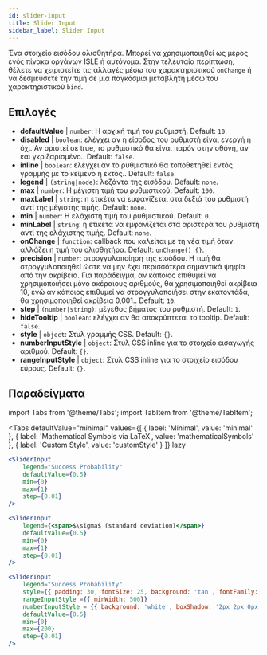 ```yaml
---
id: slider-input
title: Slider Input
sidebar_label: Slider Input
---
```


Ένα στοιχείο εισόδου ολισθητήρα. Μπορεί να χρησιμοποιηθεί ως μέρος ενός πίνακα οργάνων ISLE ή αυτόνομα. Στην τελευταία περίπτωση, θέλετε να χειριστείτε τις αλλαγές μέσω του χαρακτηριστικού `onChange` ή να δεσμεύσετε την τιμή σε μια παγκόσμια μεταβλητή μέσω του χαρακτηριστικού `bind`.

## Επιλογές

* __defaultValue__ | `number`: Η αρχική τιμή του ρυθμιστή. Default: `10`.
* __disabled__ | `boolean`: ελέγχει αν η είσοδος του ρυθμιστή είναι ενεργή ή όχι. Αν οριστεί σε true, το ρυθμιστικό θα είναι παρόν στην οθόνη, αν και γκριζαρισμένο.. Default: `false`.
* __inline__ | `boolean`: ελέγχει αν το ρυθμιστικό θα τοποθετηθεί εντός γραμμής με το κείμενο ή εκτός.. Default: `false`.
* __legend__ | `(string|node)`: λεζάντα της εισόδου. Default: `none`.
* __max__ | `number`: Η μέγιστη τιμή του ρυθμιστικού. Default: `100`.
* __maxLabel__ | `string`: η ετικέτα να εμφανίζεται στα δεξιά του ρυθμιστή αντί της μέγιστης τιμής. Default: `none`.
* __min__ | `number`: Η ελάχιστη τιμή του ρυθμιστικού. Default: `0`.
* __minLabel__ | `string`: η ετικέτα να εμφανίζεται στα αριστερά του ρυθμιστή αντί της ελάχιστης τιμής. Default: `none`.
* __onChange__ | `function`: callback που καλείται με τη νέα τιμή όταν αλλάζει η τιμή του ολισθητήρα. Default: `onChange() {}`.
* __precision__ | `number`: στρογγυλοποίηση της εισόδου. Η τιμή θα στρογγυλοποιηθεί ώστε να μην έχει περισσότερα σημαντικά ψηφία από την ακρίβεια. Για παράδειγμα, αν κάποιος επιθυμεί να χρησιμοποιήσει μόνο ακέραιους αριθμούς, θα χρησιμοποιηθεί ακρίβεια 10, ενώ αν κάποιος επιθυμεί να στρογγυλοποιήσει στην εκατοντάδα, θα χρησιμοποιηθεί ακρίβεια 0,001.. Default: `10`.
* __step__ | `(number|string)`: μέγεθος βήματος του ρυθμιστή. Default: `1`.
* __hideTooltip__ | `boolean`: ελέγχει αν θα αποκρύπτεται το tooltip. Default: `false`.
* __style__ | `object`: Στυλ γραμμής CSS. Default: `{}`.
* __numberInputStyle__ | `object`: Στυλ CSS inline για το στοιχείο εισαγωγής αριθμού. Default: `{}`.
* __rangeInputStyle__ | `object`: Στυλ CSS inline για το στοιχείο εισόδου εύρους. Default: `{}`.


## Παραδείγματα

import Tabs from '@theme/Tabs';
import TabItem from '@theme/TabItem';

<Tabs
    defaultValue="minimal"
    values={[
        { label: 'Minimal', value: 'minimal' },
        { label: 'Mathematical Symbols via LaTeX', value: 'mathematicalSymbols' },
        { label: 'Custom Style', value: 'customStyle' }
    ]}
    lazy
>

<TabItem value="minimal">

```jsx live
<SliderInput
    legend="Success Probability"
    defaultValue={0.5}
    min={0}
    max={1}
    step={0.01}
/>
```

</TabItem>

<TabItem value="mathematicalSymbols">

```jsx live
<SliderInput
    legend={<span>$\sigma$ (standard deviation)</span>}
    defaultValue={0.5}
    min={0}
    max={1}
    step={0.01}
/>
```

</TabItem>

<TabItem value="customStyle">

```jsx live
<SliderInput
    legend="Success Probability"
    style={{ padding: 30, fontSize: 25, background: 'tan', fontFamily: 'Georgia'}}
    rangeInputStyle ={{ minWidth: 500}}
    numberInputStyle = {{ background: 'white', boxShadow: '2px 2px 0px black'}}
    defaultValue={0.5}
    min={0}
    max={200}
    step={0.01}
/>
```

</TabItem>

</Tabs>
